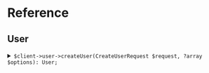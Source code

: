 # Reference
## User
<details><summary><code>$client->user->createUser(CreateUserRequest $request, ?array $options): User;</code></summary>
<dl>
<dd>

#### 🔌 Usage

<dl>
<dd>

<dl>
<dd>

```php
$client->user->createUser(CreateUserRequest $request, ?array $options): User;
```
</dd>
</dl>
</dd>
</dl>


</dd>
</dl>
</details>
